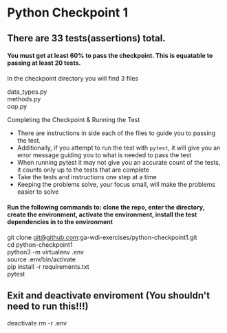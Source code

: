 # Python Checkpoint 1

## There are 33 tests(assertions) total. 

#### You must get at least 60% to pass the checkpoint. This is equatable to passing at least 20 tests.

In the checkpoint directory you will find 3 files

data_types.py</br>
methods.py</br>
oop.py

Completing the Checkpoint & Running the Test
- There are instructions in side each of the files to guide you to passing the test.
- Additionally, if you attempt to run the test with `pytest`, it will give you an error message guiding you to what is needed to pass the test
- When running pytest it may not give you an accurate count of the tests, it counts only up to the tests that are complete
- Take the tests and instructions one step at a time
- Keeping the problems solve, your focus small, will make the problems easier to solve

#### Run the following commands to: clone the repo, enter the directory, create the environment, activate the environment, install the test dependencies in to the environment 
git clone git@github.com:ga-wdi-exercises/python-checkpoint1.git</br>
cd python-checkpoint1</br>
python3 -m virtualenv .env</br>
source .env/bin/activate</br>
pip install -r requirements.txt</br>
pytest

## Exit and deactivate enviroment (You shouldn't need to run this!!!)
deactivate
rm -r .env
